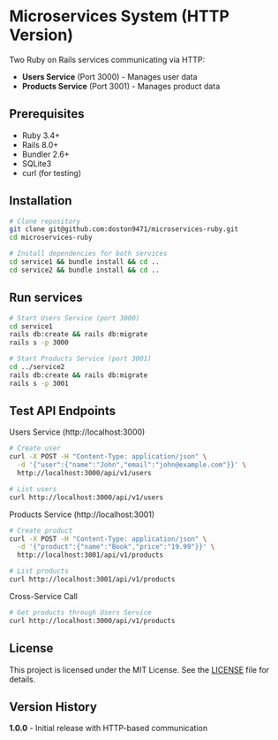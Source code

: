 # Microservices System (HTTP Version)

Two Ruby on Rails services communicating via HTTP:
- **Users Service** (Port 3000) - Manages user data
- **Products Service** (Port 3001) - Manages product data

## Prerequisites

- Ruby 3.4+
- Rails 8.0+
- Bundler 2.6+
- SQLite3
- curl (for testing)

## Installation

```bash
# Clone repository
git clone git@github.com:doston9471/microservices-ruby.git
cd microservices-ruby

# Install dependencies for both services
cd service1 && bundle install && cd ..
cd service2 && bundle install && cd ..
```

## Run services

```bash
# Start Users Service (port 3000)
cd service1
rails db:create && rails db:migrate
rails s -p 3000

# Start Products Service (port 3001)
cd ../service2
rails db:create && rails db:migrate
rails s -p 3001
```

## Test API Endpoints

Users Service (http://localhost:3000)

```bash
# Create user
curl -X POST -H "Content-Type: application/json" \
  -d '{"user":{"name":"John","email":"john@example.com"}}' \
  http://localhost:3000/api/v1/users

# List users
curl http://localhost:3000/api/v1/users
```
Products Service (http://localhost:3001)

```bash
# Create product
curl -X POST -H "Content-Type: application/json" \
  -d '{"product":{"name":"Book","price":"19.99"}}' \
  http://localhost:3001/api/v1/products

# List products
curl http://localhost:3001/api/v1/products
```

Cross-Service Call

```bash
# Get products through Users Service
curl http://localhost:3000/api/v1/products
```

## License

This project is licensed under the MIT License. See the [LICENSE](https://github.com/doston9471/microservices-ruby/blob/main/LICENSE) file for details.

## Version History

**1.0.0** - Initial release with HTTP-based communication
